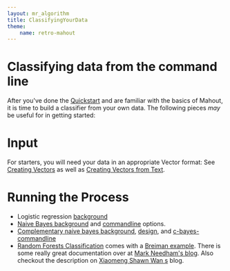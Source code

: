 ```yaml
---
layout: mr_algorithm
title: ClassifyingYourData
theme:
    name: retro-mahout
---
```


# Classifying data from the command line


After you've done the [Quickstart](../basics/quickstart.html) and are familiar with the basics of Mahout, it is time to build a
classifier from your own data. The following pieces *may* be useful for in getting started:

<a name="ClassifyingYourData-Input"></a>
# Input

For starters, you will need your data in an appropriate Vector format: See [Creating Vectors](../basics/creating-vectors.html) as well as [Creating Vectors from Text](../basics/creating-vectors-from-text.html).

<a name="ClassifyingYourData-RunningtheProcess"></a>
# Running the Process

* Logistic regression [background](logistic-regression.html)
* [Naive Bayes background](naivebayes.html) and [commandline](bayesian-commandline.html) options.
* [Complementary naive bayes background](complementary-naive-bayes.html), [design](https://issues.apache.org/jira/browse/mahout-60.html), and [c-bayes-commandline](c-bayes-commandline.html)
* [Random Forests Classification](https://cwiki.apache.org/confluence/display/MAHOUT/Random+Forests) comes with a [Breiman example](breiman-example.html). There is some really great documentation
over at [Mark Needham's blog](http://www.markhneedham.com/blog/2012/10/27/kaggle-digit-recognizer-mahout-random-forest-attempt/). Also checkout the description on [Xiaomeng Shawn Wan
s](http://shawnwan.wordpress.com/2012/06/01/mahout-0-7-random-forest-examples/) blog.